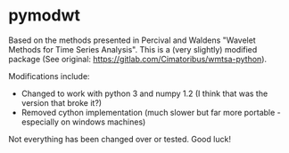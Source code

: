 # pymodwt
Based on the methods presented in Percival and Waldens "Wavelet Methods for Time Series Analysis". This is a (very slightly) modified package (See original: https://gitlab.com/Cimatoribus/wmtsa-python).

Modifications include:
- Changed to work with python 3 and numpy 1.2 (I think that was the version that broke it?)
- Removed cython implementation (much slower but far more portable - especially on windows machines)

Not everything has been changed over or tested. Good luck!
